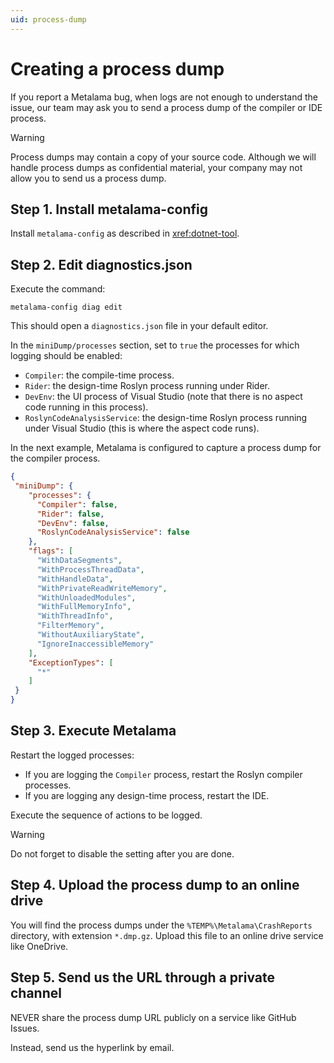 ```yaml
---
uid: process-dump
---
```


# Creating a process dump

If you report a Metalama bug, when logs are not enough to understand the issue, our team may ask you to send a process dump of the compiler or IDE process.

> [!WARNING]
> Process dumps may contain a copy of your source code. Although we will handle process dumps as confidential material, your company may not allow you to send us a process dump.


## Step 1. Install metalama-config

Install `metalama-config` as described in <xref:dotnet-tool>.

## Step 2. Edit diagnostics.json

Execute the command:

```
metalama-config diag edit
```

This should open a `diagnostics.json` file in your default editor.

In the `miniDump/processes` section, set to `true` the processes for which logging should be enabled:
* `Compiler`: the compile-time process.
* `Rider`: the design-time Roslyn process running under Rider.
* `DevEnv`: the UI process of Visual Studio (note that there is no aspect code running in this process).
* `RoslynCodeAnalysisService`: the design-time Roslyn process running under Visual Studio (this is where the aspect code runs).

In the next example, Metalama is configured to capture a process dump for the compiler process.


```json
{
 "miniDump": {
    "processes": {
      "Compiler": false,
      "Rider": false,
      "DevEnv": false,
      "RoslynCodeAnalysisService": false
    },
    "flags": [
      "WithDataSegments",
      "WithProcessThreadData",
      "WithHandleData",
      "WithPrivateReadWriteMemory",
      "WithUnloadedModules",
      "WithFullMemoryInfo",
      "WithThreadInfo",
      "FilterMemory",
      "WithoutAuxiliaryState",
      "IgnoreInaccessibleMemory"
    ],
    "ExceptionTypes": [
      "*"
    ]
 }
}
```

## Step 3. Execute Metalama

Restart the logged processes:

 * If you are logging the `Compiler` process, restart the Roslyn compiler processes.
 * If you are logging any design-time process, restart the IDE.

Execute the sequence of actions to be logged.

> [!WARNING]
> Do not forget to disable the setting after you are done.

## Step 4. Upload the process dump to an online drive

You will find the process dumps under the `%TEMP%\Metalama\CrashReports` directory, with extension `*.dmp.gz`.
Upload this file to an online drive service like OneDrive.

## Step 5. Send us the URL through a private channel

NEVER share the process dump URL publicly on a service like GitHub Issues.

Instead, send us the hyperlink by email.

